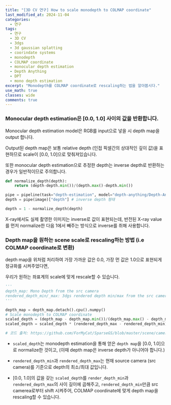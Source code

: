 ```yaml
---
title: "[3D CV 연구] How to scale monodepth to COLMAP coordinate"
last_modified_at: 2024-11-04
categories:
  - 연구
tags:
  - 연구
  - 3D CV
  - 3dgs
  - 3d gaussian splatting
  - coorindate systems
  - monodepth
  - COLMAP coordinate
  - monocular depth estimation
  - Depth Anything
  - DPT
  - mono depth estimation
excerpt: "Monodepth를 COLMAP coordinate로 rescaling하는 법을 알아봅시다."
use_math: true
classes: wide
comments: true
---
```


### Monocular depth estimation은 [0.0, 1.0] 사이의 값을 반환합니다.

Monocular depth estimation model은 RGB를 input으로 넣을 시 depth map을 output 합니다.

Output된 depth map은 보통 relative depth (인접 픽셀간의 상대적인 깊이 값)을 표현하므로 scale이 [0.0, 1.0]으로 맞춰져있습니다.

또한 monocular depth estimation으로 추정한 depth는 inverse depth로 반환하는 경우가 일반적이므로 주의합니다. 

```python
def normalize_depth(depth):
    return (depth-depth.min())/(depth.max()-depth.min())

pipe = pipeline(task="depth-estimation", model="depth-anything/Depth-Anything-V2-Small-hf", device='cuda')
depth = pipe(image)["depth"] # inverse depth 형태

depth = 1 - normalize_depth(depth)
```

X-ray에서도 실제 촬영한 이미지는 inverse로 값이 표현되는데, 반전된 X-ray value를 먼저 normalize한 다음 1에서 빼주는 방식으로 inverse를 취해 사용합니다.

### Depth map을 원하는 scene scale로 rescaling하는 방법 (i.e COLMAP coordinate로 변환)

depth map을 위처럼 처리하여 가장 가까운 값은 0.0, 가장 먼 값은 1.0으로 표현되게 정규화를 시켜주었다면,

우리가 원하는 좌표계의 scale에 맞게 rescale할 수 있습니다.

```python
'''
depth_map: Mono Depth from the src camera
rendered_depth_min/_max: 3dgs rendered depth min/max from the src camera in COLMAP coordinate
'''

depth_map = depth_map.detach().cpu().numpy()
# Scale monodepth to COLMAP coordinate
scaled_depth = (depth_map - depth_map.min())/(depth_map.max() - depth_map.min())
scaled_depth = scaled_depth * (rendered_depth_max - rendered_depth_min) + rendered_depth_min

# 코드 출처: https://github.com/ForMyCat/SparseGS/blob/master/scene/cameras.py#L106C1-L109C105
```

- `scaled_depth`는 monodepth estimation을 통해 얻은 `depth map`을 [0.0, 1.0]으로 normalize한 것이고, (이때 depth map은 inverse depth가 아니어야 합니다.)

- `rendered_depth_min`과 `rendered_depth_max`는 현재 source camera (src camera)를 기준으로 depth의 최소/최대 값입니다.

- [0.0, 1.0]의 값을 갖는 `scaled_depth`를 `render_depth_min`과 `rendered_depth_max`의 사이 길이에 곱해주고, `rendered_depth_min`만큼 src camerea로부터 shift 시켜주어, COLMAP coordinate에 맞게 depth map을 rescaling할 수 있습니다.




